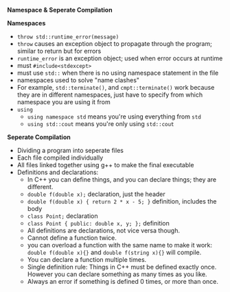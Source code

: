 **Namespace & Seperate Compilation**

**Namespaces**
- ``throw std::runtime_error(message)``
- ``throw`` causes an exception object to propagate through the program; similar to return but for errors
- ``runtime_error`` is an exception object; used when error occurs at runtime
- must ``#include<stdexcept>``
- must use ``std::`` when there is no using namespace statement in the file
- namespaces used to solve "name clashes"
- For example, ``std::terminate()``, and ``cmpt::terminate()`` work because they are in different namespaces, just have to specify from which namespace you are using it from
- ``using``
  - ``using namespace std`` means you're using everything from ``std``
  - ``using std::cout`` means you're only using ``std::cout``

**Seperate Compilation**
- Dividing a program into seperate files
- Each file compiled individually
- All files linked together using g++ to make the final executable
- Definitions and declarations:
  - In C++ you can define things, and you can declare things; they are different.
  - ``double f(double x);`` declaration, just the header
  - ``double f(double x) { return 2 * x - 5; }`` definition, includes the body
  - ``class Point;`` declaration
  - ``class Point {
    public:
      double x, y;
    };``  definition
  - All definitions are declarations, not vice versa though.
  - Cannot define a function twice.
  - you can overload a function with the same name to make it work: ``double f(double x){}`` and ``double f(string x){}`` will compile.
  - You can declare a function multiple times.
  - Single definition rule: Things in C++ must be defined exactly once. However you can declare something as many times as you like.
  - Always an error if something is defined 0 times, or more than once.
